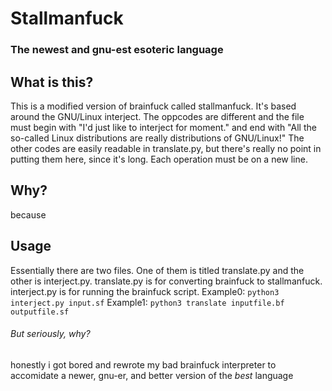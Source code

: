 # Stallmanfuck
### The newest and gnu-est esoteric language
## What is this?
This is a modified version of brainfuck called stallmanfuck. It's based around the GNU/Linux interject. The oppcodes are different and the file must begin with "I'd just like to interject for moment." and end with "All the so-called Linux distributions are really distributions of GNU/Linux!" The other codes are easily readable in translate.py, but there's really no point in putting them here, since it's long. Each operation must be on a new line.

## Why?
because

## Usage
Essentially there are two files. One of them is titled translate.py and the other is interject.py. translate.py is for converting brainfuck to stallmanfuck. interject.py is for running the brainfuck script.
Example0: `python3 interject.py input.sf`
Example1: `python3 translate inputfile.bf outputfile.sf`

###### But seriously, _why_?
honestly i got bored and rewrote my bad brainfuck interpreter to accomidate a newer, gnu-er, and better version of the *best* language
